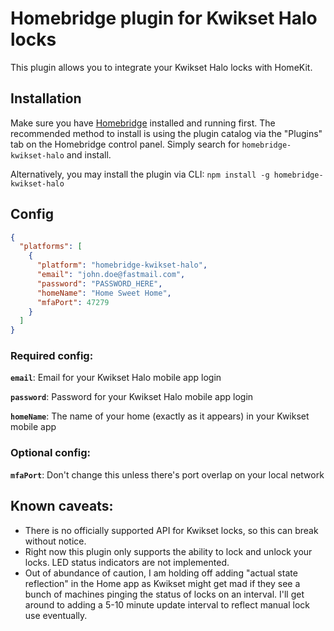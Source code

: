 # Homebridge plugin for Kwikset Halo locks

This plugin allows you to integrate your Kwikset Halo locks with HomeKit.

## Installation

Make sure you have [Homebridge](https://github.com/homebridge/homebridge) installed and running first.
The recommended method to install is using the plugin catalog via the "Plugins" tab on the Homebridge control panel. Simply search for `homebridge-kwikset-halo` and install.

Alternatively, you may install the plugin via CLI:
`npm install -g homebridge-kwikset-halo`

## Config

```json
{
  "platforms": [
    {
      "platform": "homebridge-kwikset-halo",
      "email": "john.doe@fastmail.com",
      "password": "PASSWORD_HERE",
      "homeName": "Home Sweet Home",
      "mfaPort": 47279
    }
  ]
}
```

### Required config:

**`email`**: Email for your Kwikset Halo mobile app login

**`password`**: Password for your Kwikset Halo mobile app login

**`homeName`**: The name of your home (exactly as it appears) in your Kwikset mobile app

### Optional config:

**`mfaPort`**: Don't change this unless there's port overlap on your local network

## Known caveats:

- There is no officially supported API for Kwikset locks, so this can break without notice.
- Right now this plugin only supports the ability to lock and unlock your locks. LED status indicators are not implemented.
- Out of abundance of caution, I am holding off adding "actual state reflection" in the Home app as Kwikset might get mad if they see a bunch of machines pinging the status of locks on an interval. I'll get around to adding a 5-10 minute update interval to reflect manual lock use eventually.

